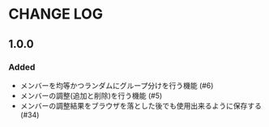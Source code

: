 # CHANGE LOG

## 1.0.0

### Added

- メンバーを均等かつランダムにグループ分けを行う機能 (#6)
- メンバーの調整(追加と削除)を行う機能 (#5)
- メンバーの調整結果をブラウザを落とした後でも使用出来るように保存する (#34)
